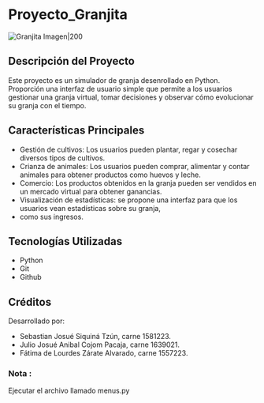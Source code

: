 # Proyecto_Granjita

![Granjita Imagen|200](https://art.pixilart.com/sr2b0fa2a15d4aws3.png "Granjita imagen")

## Descripción del Proyecto
Este proyecto es un simulador de granja desenrollado en Python. Proporción una interfaz de usuario simple que permite 
a los usuarios gestionar una granja virtual, tomar decisiones y observar cómo evolucionar su granja con el tiempo.

## Características Principales
- Gestión de cultivos: Los usuarios pueden plantar, regar y cosechar diversos tipos de cultivos.
- Crianza de animales: Los usuarios pueden comprar, alimentar y contar animales para obtener productos como huevos y leche.
- Comercio: Los productos obtenidos en la granja pueden ser vendidos en un mercado virtual para obtener ganancias.
- Visualización de estadísticas: se propone una interfaz para que los usuarios vean estadísticas sobre su granja, 
- como sus ingresos.

## Tecnologías Utilizadas
- Python
- Git
- Github

## Créditos
Desarrollado por: 
- Sebastian Josué Siquiná Tzún, carne 1581223.
- Julio Josué Anibal Cojom Pacaja, carne 1639021.
- Fátima de Lourdes Zárate Alvarado, carne 1557223.

### Nota :
Ejecutar el archivo llamado menus.py
